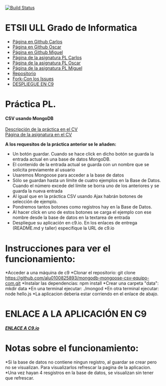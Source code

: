 [![Build Status](https://travis-ci.org/alu0100825893/localstorage-jquery-underscore-express-sass-heroku-equipo-com.svg?branch=gh-pages)](https://travis-ci.org/alu0100825893/localstorage-jquery-underscore-express-sass-heroku-equipo-com)

# ETSII ULL Grado de Informatica

* [Página en Github Carlos](https://ctc87.github.io/)
* [Página en Github Oscar](https://alu0100825893.github.io/)
* [Página en Github Miguel](https://alu0100886870.github.io/)
* [Página de la asignatura PL Carlos](http://ctc87.github.io/Practicas_PL/)
* [Página de la asignatura PL Oscar](https://alu0100825893.github.io/)
* [Página de la asignatura PL Miguel](https://alu0100886870.github.io/pl.html)
* [Repositorio](https://github.com/ULL-ESIT-GRADOII-PL/mongodb-mongoose-csv-equipo-com)
* [Fork-Con los Issues](https://github.com/alu0100825893/mongodb-mongoose-csv-equipo-com)
* [DESPLIEGUE EN C9](https://ide.c9.io/alu0100825893/ubuntu)

# Práctica PL.

#### CSV usando MongoDB
[Descripción de la práctica en el CV](https://campusvirtual.ull.es/1516/mod/page/view.php?id=191191)
<br/>[Página de la asignatura en el CV](https://campusvirtual.ull.es/1516/course/view.php?id=178)

<b>A los requesitos de la práctica anterior se le añaden:</b>

* Un botón guardar. Cuando se hace click en dicho botón se guarda la entrada actual en una base de datos MongoDB.
 * El contenido de la entrada actual se guarda con un nombre que se solicita previamente al usuario
 * Usaremos Mongoose para acceder a la base de datos
* Sólo se guardan hasta un límite de cuatro ejemplos en la Base de Datos. Cuando el número excede del límite se borra uno de los anteriores y se guarda la nueva entrada
* Al igual que en la práctica CSV usando Ajax habrán botones de selección de ejemplo.
 * Pondremos tantos botones como registros hay en la Base de Datos.
 * Al hacer click en uno de estos botones se carga el ejemplo con ese nombre desde la base de datos en la textarea de entrada
* Despliegue su aplicación en c9.io. En los enlaces de entrega (README.md y taller) especifique la URL de c9.io

# Instrucciones para ver el funcionamiento:
*Acceder a una máquina de c9
*Clonar el repositorio:  git clone https://github.com/alu0100825893/mongodb-mongoose-csv-equipo-com.git
*Instalar las dependencias: npm install
*Crear una carpeta "data": mkdir data
*En una terminal ejecutar: ./mongod
*En otra terminal ejecutar: node hello.js
*La aplicacion deberia estar corriendo en el enlace de abajo.


# ENLACE A LA APLICACIÓN EN C9
##### [ENLACE A C9.io](https://ide.c9.io/alu0100825893/ubuntu)

# Notas sobre el funcionamiento:
*Si la base de datos no contiene ningun registro, al guardar se crear pero no se visualizan. Para visualizarlos refrescar la pagina de la aplicacion.
*Una vez hayan 4 resgistros en la base de datos, se visualizan sin tener que refrescar.